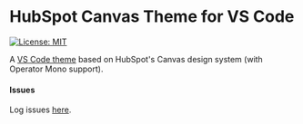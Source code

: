 # HubSpot Canvas Theme for VS Code

[![License: MIT](https://img.shields.io/badge/License-MIT-brightgreen.svg)](https://opensource.org/licenses/MIT)

A [VS Code theme](https://github.com/pwilver12/canvas-vscode) based on HubSpot's Canvas design system (with Operator Mono support).

#### Issues

Log issues [here](https://github.com/pwilver12/canvas-vscode/issues).
